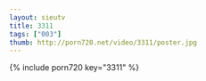```yaml
--- 
layout: sieutv
title: 3311
tags: ["003"]
thumb: http://porn720.net/video/3311/poster.jpg
---
```

{% include porn720 key="3311" %} 
